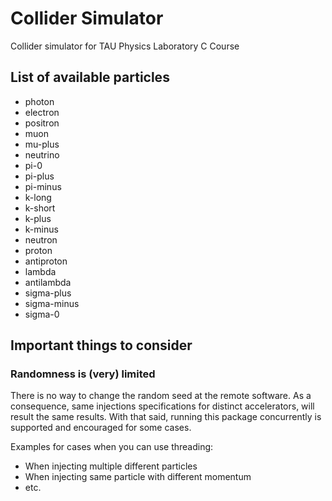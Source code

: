 # Collider Simulator
Collider simulator for TAU Physics Laboratory C Course

## List of available particles

* photon
* electron
* positron
* muon
* mu-plus
* neutrino
* pi-0
* pi-plus
* pi-minus
* k-long
* k-short
* k-plus
* k-minus
* neutron
* proton
* antiproton
* lambda
* antilambda
* sigma-plus
* sigma-minus
* sigma-0

## Important things to consider

### Randomness is (very) limited
There is no way to change the random seed at the remote software.
As a consequence, same injections specifications for distinct accelerators, will result the same results.
With that said, running this package concurrently is supported and encouraged for some cases.

Examples for cases when you can use threading:
* When injecting multiple different particles
* When injecting same particle with different momentum
* etc.